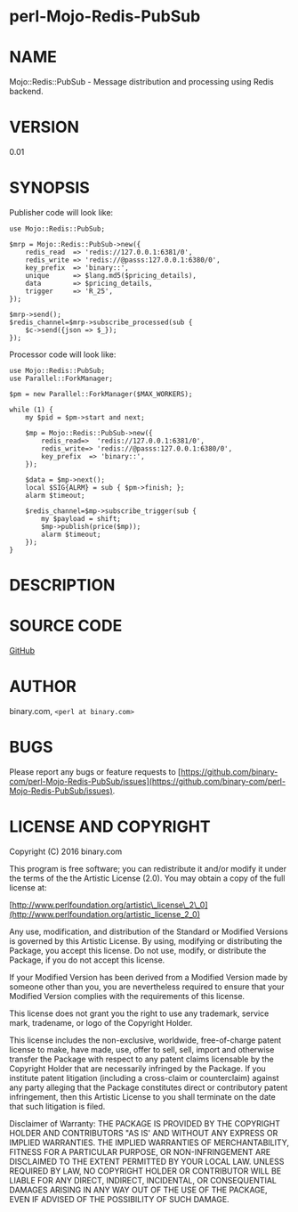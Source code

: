 # perl-Mojo-Redis-PubSub

# NAME

Mojo::Redis::PubSub - Message distribution and processing using Redis backend.

# VERSION

0.01


# SYNOPSIS
Publisher code will look like:

	use Mojo::Redis::PubSub;

	$mrp = Mojo::Redis::PubSub->new({
		redis_read  => 'redis://127.0.0.1:6381/0',
		redis_write => 'redis://@passs:127.0.0.1:6380/0',
		key_prefix  => 'binary::',
		unique      => $lang.md5($pricing_details),
		data        => $pricing_details,
		trigger     => 'R_25',
	});

	$mrp->send();
	$redis_channel=$mrp->subscribe_processed(sub {
		$c->send({json => $_});
	});

Processor code will look like: 

    use Mojo::Redis::PubSub;
	use Parallel::ForkManager;

	$pm = new Parallel::ForkManager($MAX_WORKERS);

	while (1) {
		my $pid = $pm->start and next; 

		$mp = Mojo::Redis::PubSub->new({
			redis_read=>  'redis://127.0.0.1:6381/0',
			redis_write=> 'redis://@passs:127.0.0.1:6380/0',
			key_prefix  => 'binary::',
		});

		$data = $mp->next();
		local $SIG{ALRM} = sub { $pm->finish; };
		alarm $timeout;

		$redis_channel=$mp->subscribe_trigger(sub {
			my $payload = shift;
			$mp->publish(price($mp));
			alarm $timeout;
		});
	}



# DESCRIPTION

# SOURCE CODE

[GitHub](https://github.com/binary-com/perl-Mojo-Redis-PubSub)

# AUTHOR

binary.com, `<perl at binary.com>`

# BUGS

Please report any bugs or feature requests to
[https://github.com/binary-com/perl-Mojo-Redis-PubSub/issues](https://github.com/binary-com/perl-Mojo-Redis-PubSub/issues).

# LICENSE AND COPYRIGHT

Copyright (C) 2016 binary.com

This program is free software; you can redistribute it and/or modify it
under the terms of the the Artistic License (2.0). You may obtain a
copy of the full license at:

[http://www.perlfoundation.org/artistic\_license\_2\_0](http://www.perlfoundation.org/artistic_license_2_0)

Any use, modification, and distribution of the Standard or Modified
Versions is governed by this Artistic License. By using, modifying or
distributing the Package, you accept this license. Do not use, modify,
or distribute the Package, if you do not accept this license.

If your Modified Version has been derived from a Modified Version made
by someone other than you, you are nevertheless required to ensure that
your Modified Version complies with the requirements of this license.

This license does not grant you the right to use any trademark, service
mark, tradename, or logo of the Copyright Holder.

This license includes the non-exclusive, worldwide, free-of-charge
patent license to make, have made, use, offer to sell, sell, import and
otherwise transfer the Package with respect to any patent claims
licensable by the Copyright Holder that are necessarily infringed by the
Package. If you institute patent litigation (including a cross-claim or
counterclaim) against any party alleging that the Package constitutes
direct or contributory patent infringement, then this Artistic License
to you shall terminate on the date that such litigation is filed.

Disclaimer of Warranty: THE PACKAGE IS PROVIDED BY THE COPYRIGHT HOLDER
AND CONTRIBUTORS "AS IS' AND WITHOUT ANY EXPRESS OR IMPLIED WARRANTIES.
THE IMPLIED WARRANTIES OF MERCHANTABILITY, FITNESS FOR A PARTICULAR
PURPOSE, OR NON-INFRINGEMENT ARE DISCLAIMED TO THE EXTENT PERMITTED BY
YOUR LOCAL LAW. UNLESS REQUIRED BY LAW, NO COPYRIGHT HOLDER OR
CONTRIBUTOR WILL BE LIABLE FOR ANY DIRECT, INDIRECT, INCIDENTAL, OR
CONSEQUENTIAL DAMAGES ARISING IN ANY WAY OUT OF THE USE OF THE PACKAGE,
EVEN IF ADVISED OF THE POSSIBILITY OF SUCH DAMAGE.
